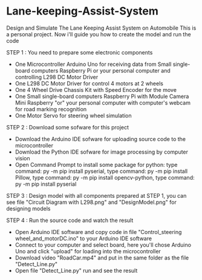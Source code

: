 # Lane-keeping-Assist-System
Design and Simulate The Lane Keeping Assist System on Automobile
This is a personal project. Now i'll guide you how to create the model and run the code

STEP 1 : You need to prepare some electronic components
+ One Microcontroller Arduino Uno for receiving data from Small single-board computers Raspberry Pi or your personal computer and controlling L298 DC Motor Driver
+ One L298 DC Motor Driver for control 4 motors at 2 wheels 
+ One 4 Wheel Drive Chassis Kit with Speed Encoder for the move
+ One Small single-board computers Raspberry Pi with Module Camera Mini Raspberry "or" your personal computer with computer's webcam for road marking recognition
+ One Motor Servo for steering wheel simulation

STEP 2 : Download some sofware for this project
+ Download the Arduino IDE sofware for uploading source code to the microcontroller
+ Download the Python IDE sofware for image processing by computer vision
+ Open Command Prompt to install some package for python: type command: py -m pip install pyserial, type command: py -m pip install Pillow, type command: py -m pip install opencv-python, type command: py -m pip install pyserial

STEP 3 : Design model with all components prepared at STEP 1, you can see file "Circuit Diagram with L298.png" and "DesignModel.png" for designing models

STEP 4 : Run the source code and watch the result  
+ Open Arduino IDE software and copy code in file "Control_steering wheel_and_motorDC.ino" to your Arduino IDE software
+ Connect to your computer and select board, here you'll chose Arduino Uno and click "upload" for loading into the microcontroller
+ Download video "RoadCar.mp4" and put in the same folder as the file "Detect_Line.py"
+ Open file "Detect_Line.py" run and see the result

